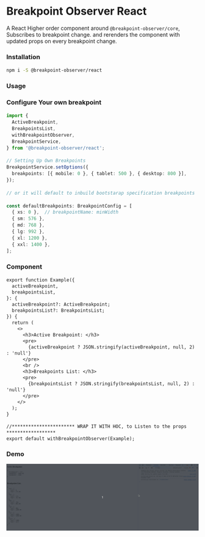 # Breakpoint Observer React

A React Higher order component around `@breakpoint-observer/core`, Subscribes to breakpoint change. and rerenders the component with updated props on every breakpoint change.



### Installation

```bash
npm i -S @breakpoint-observer/react
```

### Usage

### Configure Your own breakpoint

```typescript
import {
  ActiveBreakpoint,
  BreakpointsList,
  withBreakpointObserver,
  BreakpointService,
} from '@breakpoint-observer/react';

// Setting Up Own Breakpoints
BreakpointService.setOptions({
  breakpoints: [{ mobile: 0 }, { tablet: 500 }, { desktop: 800 }],
});

// or it will default to inbuild bootstarap specification breakpoints

const defaultBreakpoints: BreakpointConfig = [
  { xs: 0 },  // breakpointName: minWidth
  { sm: 576 },
  { md: 768 },
  { lg: 992 },
  { xl: 1200 },
  { xxl: 1400 },
];

```

### Component 

```tsx
export function Example({
  activeBreakpoint,
  breakpointsList,
}: {
  activeBreakpoint?: ActiveBreakpoint;
  breakpointsList?: BreakpointsList;
}) {
  return (
    <>
      <h3>Active Breakpoint: </h3>
      <pre>
        {activeBreakpoint ? JSON.stringify(activeBreakpoint, null, 2) : 'null'}
      </pre>
      <br />
      <h3>Breakpoints List: </h3>
      <pre>
        {breakpointsList ? JSON.stringify(breakpointsList, null, 2) : 'null'}
      </pre>
    </>
  );
}

//*********************** WRAP IT WITH HOC, to Listen to the props ******************
export default withBreakpointObserver(Example);

```


### Demo
![Demo Image](https://raw.githubusercontent.com/apurvaojas/breakpoint-observer/main/docs/static/img/react-breakpoint-observer.gif)
